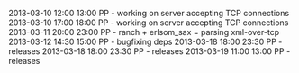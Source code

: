2013-03-10 12:00 13:00 PP - working on server accepting TCP connections
2013-03-10 17:00 18:00 PP - working on server accepting TCP connections
2013-03-11 20:00 23:00 PP - ranch + erlsom_sax = parsing xml-over-tcp
2013-03-12 14:30 15:00 PP - bugfixing deps
2013-03-18 18:00 23:30 PP - releases
2013-03-18 18:00 23:30 PP - releases
2013-03-19 11:00 13:00 PP - releases

